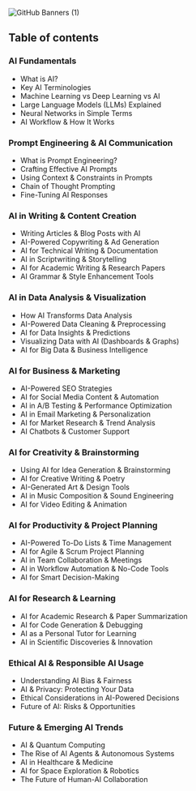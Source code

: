 ![GitHub Banners (1)](https://github.com/user-attachments/assets/16d190c5-6345-4d6f-8b02-012720dfeae9)

## Table of contents
### AI Fundamentals
- What is AI?
- Key AI Terminologies
- Machine Learning vs Deep Learning vs AI
- Large Language Models (LLMs) Explained
- Neural Networks in Simple Terms
- AI Workflow & How It Works
### Prompt Engineering & AI Communication
- What is Prompt Engineering?
- Crafting Effective AI Prompts
- Using Context & Constraints in Prompts
- Chain of Thought Prompting
- Fine-Tuning AI Responses
### AI in Writing & Content Creation
- Writing Articles & Blog Posts with AI
- AI-Powered Copywriting & Ad Generation
- AI for Technical Writing & Documentation
- AI in Scriptwriting & Storytelling
- AI for Academic Writing & Research Papers
- AI Grammar & Style Enhancement Tools
### AI in Data Analysis & Visualization
- How AI Transforms Data Analysis
- AI-Powered Data Cleaning & Preprocessing
- AI for Data Insights & Predictions
- Visualizing Data with AI (Dashboards & Graphs)
- AI for Big Data & Business Intelligence
### AI for Business & Marketing
- AI-Powered SEO Strategies
- AI for Social Media Content & Automation
- AI in A/B Testing & Performance Optimization
- AI in Email Marketing & Personalization
- AI for Market Research & Trend Analysis
- AI Chatbots & Customer Support
### AI for Creativity & Brainstorming
- Using AI for Idea Generation & Brainstorming
- AI for Creative Writing & Poetry
- AI-Generated Art & Design Tools
- AI in Music Composition & Sound Engineering
- AI for Video Editing & Animation
### AI for Productivity & Project Planning
- AI-Powered To-Do Lists & Time Management
- AI for Agile & Scrum Project Planning
- AI in Team Collaboration & Meetings
- AI in Workflow Automation & No-Code Tools
- AI for Smart Decision-Making
### AI for Research & Learning
- AI for Academic Research & Paper Summarization
- AI for Code Generation & Debugging
- AI as a Personal Tutor for Learning
- AI in Scientific Discoveries & Innovation
### Ethical AI & Responsible AI Usage
- Understanding AI Bias & Fairness
- AI & Privacy: Protecting Your Data
- Ethical Considerations in AI-Powered Decisions
- Future of AI: Risks & Opportunities
### Future & Emerging AI Trends
- AI & Quantum Computing
- The Rise of AI Agents & Autonomous Systems
- AI in Healthcare & Medicine
- AI for Space Exploration & Robotics
- The Future of Human-AI Collaboration
